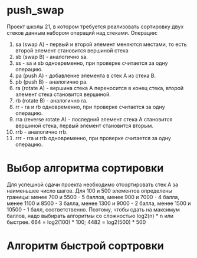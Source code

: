 # push_swap
Проект школы 21, в котором требуется реализовать сортировку двух стеков данным набором операций над стеками.
Операции:
1. sa (swap A)  - первый и второй элемент меняются местами, то есть второй элемент становится вершиной стека
2. sb (swap B)  - аналогично sa.
3. ss - sa и sb одновременно, при проверке считается за одну операцию.
4. pa (push A) - добавление элемента в стек А из стека В.
5. pb (push B) - аналогично pa.
6. ra (rotate A) - вершина стека А переносится в конец стека, второй элемент стека становится вершиной.
6. rb (rotate B) - аналогично ra.
7. rr - ra и rb одновременно, при проверке считается за одну операцию.
8. rra (reverse rotate A) - последний элемент стека А становится вершиной стека, первый элемент становится вторым.
9. rrb - аналогично rrb.
10. rrr - rra и rrb одновременно, при проверке считается за одну операцию.

# Выбор алгоритма сортировки
Для успешной сдачи проекта необходимо отсортировать стек А за наименьшее число шагов.
Для 100 и 500 элементов определены границы:
менее 700 и 5500 - 5 баллов,
менее 900 и 7000 - 4 балла,
менее 1100 и 8500 - 3 балла,
менее 1300 и 9000 - 2 балла,
менее 1500 и 10500 - 1 балл,
соответственно.
Поэтому, чтобы сдать на максимум баллов, надо выбирать алгоритмы со сложностью log2(n) * n или быстрее.
664 = log2(100) * 100; 4482 = log2(500) * 500

# Алгоритм быстрой сортровки


